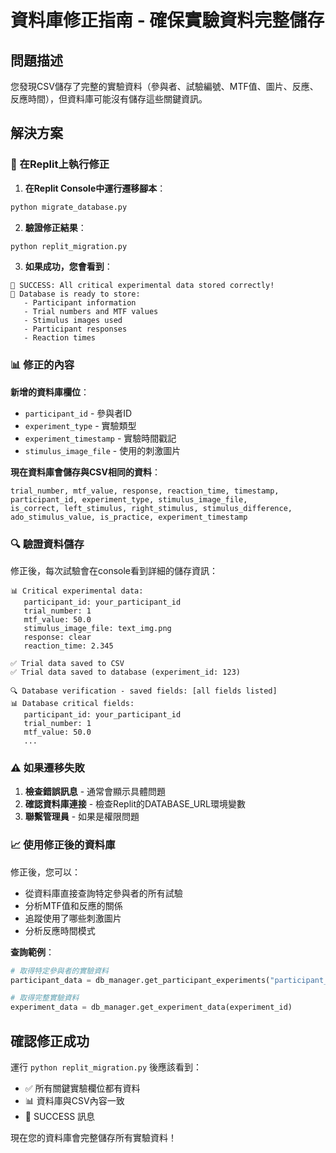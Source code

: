# 資料庫修正指南 - 確保實驗資料完整儲存

## 問題描述

您發現CSV儲存了完整的實驗資料（參與者、試驗編號、MTF值、圖片、反應、反應時間），但資料庫可能沒有儲存這些關鍵資訊。

## 解決方案

### 🔧 在Replit上執行修正

1. **在Replit Console中運行遷移腳本**：
```bash
python migrate_database.py
```

2. **驗證修正結果**：
```bash
python replit_migration.py
```

3. **如果成功，您會看到**：
```
🎉 SUCCESS: All critical experimental data stored correctly!
💾 Database is ready to store:
   - Participant information
   - Trial numbers and MTF values
   - Stimulus images used
   - Participant responses
   - Reaction times
```

### 📊 修正的內容

**新增的資料庫欄位**：
- `participant_id` - 參與者ID
- `experiment_type` - 實驗類型
- `experiment_timestamp` - 實驗時間戳記
- `stimulus_image_file` - 使用的刺激圖片

**現在資料庫會儲存與CSV相同的資料**：
```
trial_number, mtf_value, response, reaction_time, timestamp, 
participant_id, experiment_type, stimulus_image_file, 
is_correct, left_stimulus, right_stimulus, stimulus_difference, 
ado_stimulus_value, is_practice, experiment_timestamp
```

### 🔍 驗證資料儲存

修正後，每次試驗會在console看到詳細的儲存資訊：

```
📊 Critical experimental data:
   participant_id: your_participant_id
   trial_number: 1
   mtf_value: 50.0
   stimulus_image_file: text_img.png
   response: clear
   reaction_time: 2.345

✅ Trial data saved to CSV
✅ Trial data saved to database (experiment_id: 123)

🔍 Database verification - saved fields: [all fields listed]
📊 Database critical fields:
   participant_id: your_participant_id
   trial_number: 1
   mtf_value: 50.0
   ...
```

### ⚠️ 如果遷移失敗

1. **檢查錯誤訊息** - 通常會顯示具體問題
2. **確認資料庫連接** - 檢查Replit的DATABASE_URL環境變數
3. **聯繫管理員** - 如果是權限問題

### 📈 使用修正後的資料庫

修正後，您可以：
- 從資料庫直接查詢特定參與者的所有試驗
- 分析MTF值和反應的關係
- 追蹤使用了哪些刺激圖片
- 分析反應時間模式

**查詢範例**：
```python
# 取得特定參與者的實驗資料
participant_data = db_manager.get_participant_experiments("participant_id")

# 取得完整實驗資料
experiment_data = db_manager.get_experiment_data(experiment_id)
```

## 確認修正成功

運行 `python replit_migration.py` 後應該看到：
- ✅ 所有關鍵實驗欄位都有資料
- 📊 資料庫與CSV內容一致
- 🎉 SUCCESS 訊息

現在您的資料庫會完整儲存所有實驗資料！
